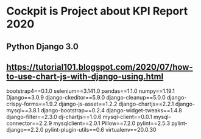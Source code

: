 # Cockpit is Project about KPI Report 2020
## Python Django 3.0
## https://tutorial101.blogspot.com/2020/07/how-to-use-chart-js-with-django-using.html 
bootstrap4==0.1.0
selenium==3.141.0
pandas==1.1.0
numpy==1.19.1
Django==3.0.9
django-ckeditor==5.9.0
django-cleanup==5.0.0
django-crispy-forms==1.9.2
django-js-asset==1.2.2
django-chartjs==2.2.1
django-mysql==3.8.1
django-bootstrap==0.2.4
django-widget-tweaks==1.4.8
django-filter==2.3.0
dj-chartjs==1.0.6
mysql-client==0.0.1
mysql-connector==2.2.9
mysqlclient==2.0.1
Pillow==7.2.0
pylint==2.5.3
pylint-django==2.2.0
pylint-plugin-utils==0.6
virtualenv==20.0.30